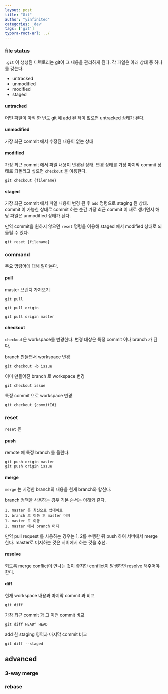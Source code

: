 ```yaml
---
layout: post
title: "Git"
author: "yinfinited"
categories: 'dev'
tags: ['git']
typora-root-url: ../
---
```



### file status

`.git` 이 생성된 디렉토리는 git이 그 내용을 관리하게 된다. 각 파일은 아래 상태 중 하나를 갖는다.

- untracked
- unmodified
- modified
- staged

#### untracked 

어떤 파일이 아직 한 번도 git 에 add 된 적이 없으면 untracked 상태가 된다.

#### unmodified

가장 최근 commit 에서 수정된 내용이 없는 상태

#### modified

가장 최근 commit 에서 파일 내용이 변경된 상태. 변경 상태를 가장 마지막 commit 상태로 되돌리고 싶으면 `checkout` 을 이용한다.

```
git checkout {filename} 
```

#### staged

가장 최근 commit 에서 파일 내용이 변경 된 후 `add` 명령으로 staging 된 상태. commit 이 가능한 상태로 commit 하는 순간 가장 최근 commit 이 새로 생기면서 해당 파일은 unmodified 상태가 된다.

만약 commit을 원하지 않으면 `reset` 명령을 이용해 staged 에서 modified 상태로 되돌릴 수 있다.

```
git reset {filename} 
```

### command

주요 명령어에 대해 알아본다.

#### pull

master 브랜치 가져오기

```
git pull 
```

```
git pull origin
```

```
git pull origin master
```

#### checkout

`checkout`은 workspace를 변경한다. 변경 대상은 특정 commit 이나 branch 가 된다.

branch 만들면서 workspace 변경

```
git checkout -b issue
```

이미 만들어진 branch 로 workspace 변경 

```
git checkout issue
```

특정 commit 으로 workspace 변경
```
git checkout {commitId}
```

### reset

`reset` 은 

#### push

remote 에 특정 branch 를 올린다.

```
git push origin master
git push origin issue
```

#### merge

`merge` 는 지정한 branch의 내용을 현재 branch와 합친다.

branch 정책을 사용하는 경우 기본 순서는 아래와 같다.

```
1. master 를 최신으로 업데이트
1. branch 로 이동 후 master 머지
1. master 로 이동
1. master 에서 branch 머지
```

만약 pull request 를 사용하는 경우는 1, 2를 수행한 뒤 push 하여 서버에서 merge 한다. master로 머지하는 것은 서버에서 하는 것을 추천.

#### resolve

되도록 merge conflict이 안나는 것이 좋지만 conflict이 발생하면 resolve 해주어야 한다.

#### diff

현재 workspace 내용과 마지막 commit 과 비교
```
git diff 
```
가장 최근 commit 과 그 이전 commit 비교
```
git diff HEAD^ HEAD
```
add 한 staging 영역과 마지막 commit 비교
```
git diff --staged
```

## advanced

### 3-way merge

### rebase





